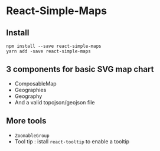 # React-Simple-Maps

## Install
```
npm install --save react-simple-maps
yarn add -save react-simple-maps
```

## 3 components for basic SVG map chart
- ComposableMap
- Geographies
- Geography
- And a valid topojson/geojson file

## More tools
- `ZoomableGroup`
- Tool tip : istall `react-tooltip` to enable a tooltip